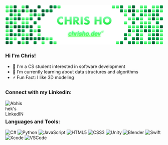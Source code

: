[![GitHub Banner](GitHubBanner.png "GitHub Banner")](https://chrisho.dev)

### Hi I'm Chris! 
- 👋 I'm a CS student interested in software development
- 🌱 I’m currently learning about data structures and algorithms
- ⚡ Fun Fact: I like 3D modeling

### Connect with my Linkedin:

<a href="https://www.linkedin.com/in/chris-ho-/"> 
  <img align="left" alt="Abhishek's LinkedIN" width="60px" src="https://upload.wikimedia.org/wikipedia/commons/8/81/LinkedIn_icon.svg"/>
</a>

<br>
<br>


### Languages and Tools:

![C#](https://img.shields.io/badge/C%23-239120?style=for-the-badge&logo=c-sharp&logoColor=white)
![Python](https://img.shields.io/badge/python-3670A0?style=for-the-badge&logo=python&logoColor=ffdd54)
![JavaScript](https://img.shields.io/badge/javascript-%23323330.svg?style=for-the-badge&logo=javascript&logoColor=%23F7DF1E)
![HTML5](https://img.shields.io/badge/html5-%23E34F26.svg?style=for-the-badge&logo=html5&logoColor=white)
![CSS3](https://img.shields.io/badge/css3-%231572B6.svg?style=for-the-badge&logo=css3&logoColor=white)
![Unity](https://img.shields.io/badge/unity-%23000000.svg?style=for-the-badge&logo=unity&logoColor=white)
![Blender](https://img.shields.io/badge/blender-%23F5792A.svg?style=for-the-badge&logo=blender&logoColor=white)
![Swift](https://img.shields.io/badge/Swift-FA7343?style=for-the-badge&logo=swift&logoColor=white)
![Xcode](https://img.shields.io/badge/Xcode-007ACC?style=for-the-badge&logo=Xcode&logoColor=white)
![VSCode](https://img.shields.io/badge/VSCode-0078D4?style=for-the-badge&logo=visual%20studio%20code&logoColor=white)

<!--
Add Resume Link Button & send to online host copy no need download
Add portfolio Link button

Here are some ideas to get you started:

- 🔭 I’m currently working on ...
- 🌱 I’m currently learning ...
- 👯 I’m looking to collaborate on ...
- 🤔 I’m looking for help with ...
- 💬 Ask me about ...
- 📫 How to reach me: ...
- 😄 Pronouns: ...
- ⚡ Fun fact: ...
-->
